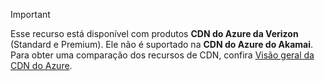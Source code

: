> [!IMPORTANT]
> Esse recurso está disponível com produtos **CDN do Azure da Verizon** (Standard e Premium). Ele não é suportado na **CDN do Azure do Akamai**.  Para obter uma comparação dos recursos de CDN, confira [Visão geral da CDN do Azure](../articles/cdn/cdn-overview.md#azure-cdn-features).
